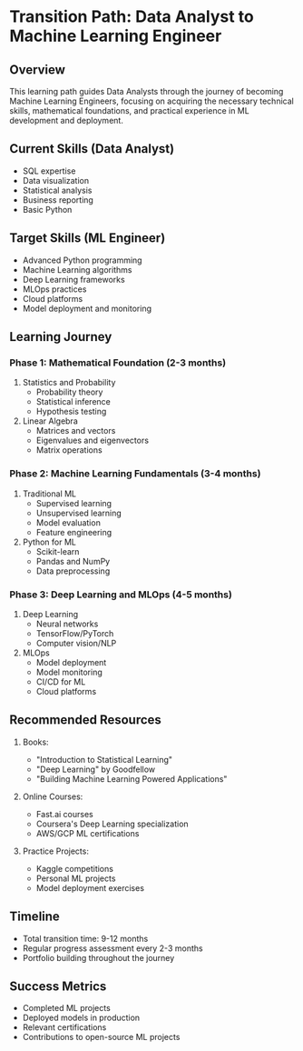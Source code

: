 # Transition Path: Data Analyst to Machine Learning Engineer

## Overview
This learning path guides Data Analysts through the journey of becoming Machine Learning Engineers, focusing on acquiring the necessary technical skills, mathematical foundations, and practical experience in ML development and deployment.

## Current Skills (Data Analyst)
- SQL expertise
- Data visualization
- Statistical analysis
- Business reporting
- Basic Python

## Target Skills (ML Engineer)
- Advanced Python programming
- Machine Learning algorithms
- Deep Learning frameworks
- MLOps practices
- Cloud platforms
- Model deployment and monitoring

## Learning Journey

### Phase 1: Mathematical Foundation (2-3 months)
1. Statistics and Probability
   - Probability theory
   - Statistical inference
   - Hypothesis testing
2. Linear Algebra
   - Matrices and vectors
   - Eigenvalues and eigenvectors
   - Matrix operations

### Phase 2: Machine Learning Fundamentals (3-4 months)
1. Traditional ML
   - Supervised learning
   - Unsupervised learning
   - Model evaluation
   - Feature engineering
2. Python for ML
   - Scikit-learn
   - Pandas and NumPy
   - Data preprocessing

### Phase 3: Deep Learning and MLOps (4-5 months)
1. Deep Learning
   - Neural networks
   - TensorFlow/PyTorch
   - Computer vision/NLP
2. MLOps
   - Model deployment
   - Model monitoring
   - CI/CD for ML
   - Cloud platforms

## Recommended Resources
1. Books:
   - "Introduction to Statistical Learning"
   - "Deep Learning" by Goodfellow
   - "Building Machine Learning Powered Applications"

2. Online Courses:
   - Fast.ai courses
   - Coursera's Deep Learning specialization
   - AWS/GCP ML certifications

3. Practice Projects:
   - Kaggle competitions
   - Personal ML projects
   - Model deployment exercises

## Timeline
- Total transition time: 9-12 months
- Regular progress assessment every 2-3 months
- Portfolio building throughout the journey

## Success Metrics
- Completed ML projects
- Deployed models in production
- Relevant certifications
- Contributions to open-source ML projects 